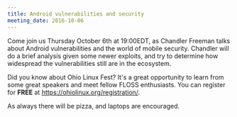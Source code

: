 ```yaml
---
title: Android vulnerabilities and security
meeting_date: 2016-10-06
---
```


<!-- INSERT TEXT HERE -->
Come join us Thursday October 6th at 19:00EDT, as Chandler Freeman talks about Android vulnerabilities and the world of mobile security. Chandler will do a brief analysis given some newer exploits, and try to determine how widespread the vulnerabilities still are in the ecosystem. 

Did you know about Ohio Linux Fest? It's a great opportunity to learn from some great speakers and meet fellow FLOSS enthusiasts. You can register for **FREE** at https://ohiolinux.org/registration/.

As always there will be pizza, and laptops are encouraged.

<!-- generated by _helpers/newPost.rb -->

